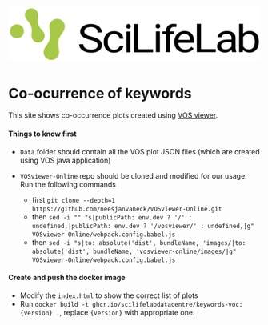 # ![SciLifeLab Data Platform website](img/sciLifeLab_logo.png)

# Co-ocurrence of keywords

This site shows co-occurrence plots created using [VOS viewer](https://github.com/neesjanvaneck/VOSviewer-Online).

#### Things to know first

- `Data` folder should contain all the VOS plot JSON files (which are created using VOS java application)

- `VOSviewer-Online` repo should be cloned and modified for our usage. Run the following commands
    - first `git clone --depth=1 https://github.com/neesjanvaneck/VOSviewer-Online.git`
    - then `sed -i "" "s|publicPath: env.dev ? '/' : undefined,|publicPath: env.dev ? '/vosviewer/' : undefined,|g" VOSviewer-Online/webpack.config.babel.js`
    - then `sed -i "s|to: absolute('dist', bundleName, 'images/|to: absolute('dist', bundleName, 'vosviewer-online/images/|g" VOSviewer-Online/webpack.config.babel.js`

#### Create and push the docker image

- Modify the `index.html` to show the correct list of plots
- Run `docker build -t ghcr.io/scilifelabdatacentre/keywords-voc:{version} .`, replace `{version}` with appropriate one.